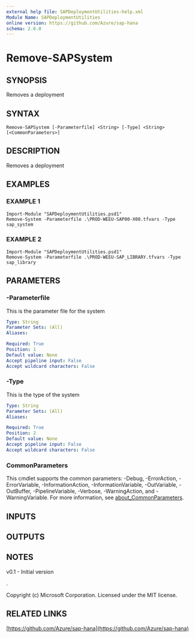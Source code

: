 ```yaml
---
external help file: SAPDeploymentUtilities-help.xml
Module Name: SAPDeploymentUtilities
online version: https://github.com/Azure/sap-hana
schema: 2.0.0
---
```


# Remove-SAPSystem

## SYNOPSIS
Removes a deployment

## SYNTAX

```
Remove-SAPSystem [-Parameterfile] <String> [-Type] <String> [<CommonParameters>]
```

## DESCRIPTION
Removes a deployment

## EXAMPLES

### EXAMPLE 1
```
Import-Module "SAPDeploymentUtilities.psd1"
Remove-System -Parameterfile .\PROD-WEEU-SAP00-X00.tfvars -Type sap_system
```

### EXAMPLE 2
```
Import-Module "SAPDeploymentUtilities.psd1"
Remove-System -Parameterfile .\PROD-WEEU-SAP_LIBRARY.tfvars -Type sap_library
```

## PARAMETERS

### -Parameterfile
This is the parameter file for the system

```yaml
Type: String
Parameter Sets: (All)
Aliases:

Required: True
Position: 1
Default value: None
Accept pipeline input: False
Accept wildcard characters: False
```

### -Type
This is the type of the system

```yaml
Type: String
Parameter Sets: (All)
Aliases:

Required: True
Position: 2
Default value: None
Accept pipeline input: False
Accept wildcard characters: False
```

### CommonParameters
This cmdlet supports the common parameters: -Debug, -ErrorAction, -ErrorVariable, -InformationAction, -InformationVariable, -OutVariable, -OutBuffer, -PipelineVariable, -Verbose, -WarningAction, and -WarningVariable. For more information, see [about_CommonParameters](http://go.microsoft.com/fwlink/?LinkID=113216).

## INPUTS

## OUTPUTS

## NOTES
v0.1 - Initial version

.



Copyright (c) Microsoft Corporation.
Licensed under the MIT license.

## RELATED LINKS

[https://github.com/Azure/sap-hana](https://github.com/Azure/sap-hana)

